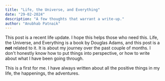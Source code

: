 ```yaml
---
title: "Life, the Universe, and Everything"
date: "29-02-2024"
description: "A few thoughts that warrant a write-up." 
author: "Anubhab Patnaik"
---
```


This post is a recent life update. I hope this helps those who need this. Life, the Universe, and Everything is a book by Douglas Adams, and this post is a **not** related to it. It is about my journey over the past couple of months. I don't honestly know how to put things into perspective, or how to write about what I have been going through.

This is a first for me. I have always written about all the positive things in my life, the happenings, the adventures.
